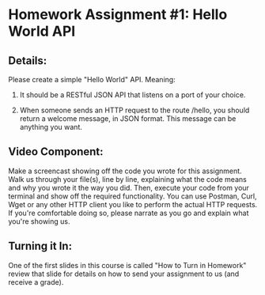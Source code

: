# Homework Assignment #1: Hello World API

## Details:

Please create a simple "Hello World" API. Meaning:

1. It should be a RESTful JSON API that listens on a port of your choice. 

2. When someone sends an HTTP request to the route /hello, you should return a welcome message, in JSON format. This message can be anything you want.

## Video Component:

Make a screencast showing off the code you wrote for this assignment. Walk us through your file(s), line by line, explaining what the code means and why you wrote it the way you did. Then, execute your code from your terminal and show off the required functionality. You can use Postman, Curl, Wget or any other HTTP client you like to perform the actual HTTP requests. If you're comfortable doing so, please narrate as you go and explain what you're showing us.

## Turning it In:

One of the first slides in this course is called "How to Turn in Homework" review that slide for details on how to send your assignment to us (and receive a grade).
